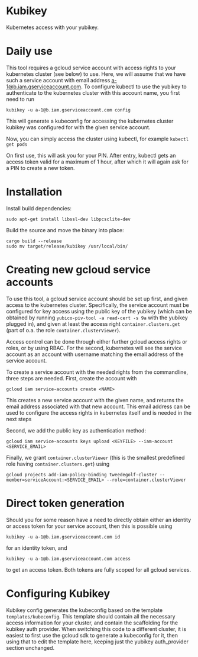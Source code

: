 # Kubikey
Kubernetes access with your yubikey.

# Daily use

This tool requires a gcloud service account with access rights to your kubernetes cluster (see below) to use. Here, we will assume that we have such a service account with email address a-1@b.iam.gserviceaccount.com. To configure kubectl to use the yubikey to authenticate to the kubernetes cluster with this account name, you first need to run

`
kubikey -u a-1@b.iam.gserviceaccount.com config
`

This will generate a kubeconfig for accessing the kubernetes cluster kubikey was configured for with the given service account.

Now, you can simply access the cluster using kubectl, for example
`
kubectl get pods
`

On first use, this will ask you for your PIN. After entry, kubectl gets an access token valid for a maximum of 1 hour, after which it will again ask for a PIN to create a new token.

# Installation

Install build dependencies:
```
sudo apt-get install libssl-dev libpcsclite-dev
```

Build the source and move the binary into place:
```
cargo build --release
sudo mv target/release/kubikey /usr/local/bin/
```

# Creating new gcloud service accounts

To use this tool, a gcloud service account should be set up first, and given access to the kubernetes cluster. Specifically, the service account must be configured for key access using the public key of the yubikey (which can be obtained by running `yubico-piv-tool -a read-cert -s 9a` with the yubikey plugged in), and given at least the access right `container.clusters.get` (part of o.a. the role `container.clusterViewer`).

Access control can be done through either further gcloud access rights or roles, or by using RBAC. For the second, kubernetes will see the service account as an account with username matching the email address of the service account.

To create a service account with the needed rights from the commandline, three steps are needed. First, create the account with
```
gcloud iam service-accounts create <NAME>
```
This creates a new service account with the given name, and returns the email address associated with that new account. This email address can be used to configure the access rights in kubernetes itself and is needed in the next steps

Second, we add the public key as authentication method:
```
gcloud iam service-accounts keys upload <KEYFILE> --iam-account <SERVICE_EMAIL>
```

Finally, we grant `container.clusterViewer` (this is the smallest predefined role having `container.clusters.get`) using
```
gcloud projects add-iam-policy-binding tweedegolf-cluster --member=serviceAccount:<SERVICE_EMAIL> --role=container.clusterViewer
```

# Direct token generation

Should you for some reason have a need to directly obtain either an identity or access token for your service account, then this is possible using
```
kubikey -u a-1@b.iam.gserviceaccount.com id
```
for an identity token, and
```
kubikey -u a-1@b.iam.gserviceaccount.com access
```
to get an access token. Both tokens are fully scoped for all gcloud services.

# Configuring Kubikey

Kubikey config generates the kubeconfig based on the template `templates/kubeconfig`. This template should contain all the necessary access information for your cluster, and contain the scaffolding for the kubikey auth provider. When switching this code to a different cluster, it is easiest to first use the gcloud sdk to generate a kubeconfig for it, then using that to edit the template here, keeping just the yubikey auth_provider section unchanged.
